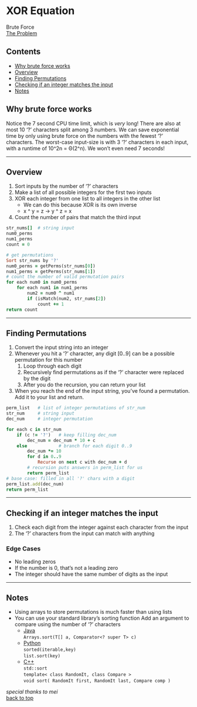 # XOR Equation

Brute Force  
[The Problem](https://open.kattis.com/problems/xorequation)

<!-- omit in toc -->
## Contents

- [Why brute force works](#why-brute-force-works)
- [Overview](#overview)
- [Finding Permutations](#finding-permutations)
- [Checking if an integer matches the input](#checking-if-an-integer-matches-the-input)
- [Notes](#notes)

## Why brute force works

Notice the 7 second CPU time limit, which is _very_ long! There are also at most 10 ‘?’ characters split among 3 numbers. We can save exponential time by only using brute force on the numbers with the fewest ‘?’ characters.
The worst-case input-size is with 3 ‘?’ characters in each input, with a runtime of 10^2n = Θ(2^n). We won’t even need 7 seconds!

---

## Overview

1. Sort inputs by the number of ‘?’ characters
2. Make a list of all possible integers for the first two inputs
3. XOR each integer from one list to all integers in the other list
   - We can do this because XOR is its own inverse
   - x ^ y = z -> y ^ z = x
4. Count the number of pairs that match the third input

```ruby
str_nums[]  # string input
num0_perms
num1_perms
count = 0

# get permutations
Sort str_nums by '?'
num0_perms = getPerms(str_nums[0])
num1_perms = getPerms(str_nums[1])
# count the number of valid permutation pairs
for each num0 in num0_perms
    for each num1 in num1_perms
        num2 = num0 ^ num1
        if (isMatch(num2, str_nums[2])
            count += 1
return count
```

---

## Finding Permutations

1. Convert the input string into an integer
2. Whenever you hit a ‘?’ character, any digit [0..9] can be a possible permutation for this number
   1. Loop through each digit
   2. Recursively find permutations as if the ‘?’ character were replaced by the digit
   3. After you do the recursion, you can return your list
3. When you reach the end of the input string, you’ve found a permutation. Add it to your list and return.

```ruby
perm_list   # list of integer permutations of str_num
str_num     # string input
dec_num     # integer permutation

for each c in str_num
    if (c != '?')   # keep filling dec_num
        dec_num = dec_num * 10 + c
    else            # branch for each digit 0..9
        dec_num *= 10
        for d in 0..9
            Recurse on next c with dec_num + d
        # recursion puts answers in perm_list for us
        return perm_list
# base case: filled in all '?' chars with a digit
perm_list.add(dec_num)
return perm_list
```

---

## Checking if an integer matches the input

1. Check each digit from the integer against each character from the input
2. The ‘?’ characters from the input can match with anything

<!-- omit in toc -->
### Edge Cases

- No leading zeros
- If the number is 0, that’s not a leading zero
- The integer should have the same number of digits as the input

---

## Notes

- Using arrays to store permutations is much faster than using lists
- You can use your standard library’s sorting function
  Add an argument to compare using the number of ‘?’ characters
  - [Java](https://docs.oracle.com/en/java/javase/12/docs/api/java.base/java/util/Arrays.html#sort%28T%5B%5D,java.util.Comparator%29)  
    `Arrays.sort(T[] a, Comparator<? super T> c)`
  - [Python](https://docs.python.org/3/howto/sorting.html#key-functions)  
    `sorted(iterable,key)`  
    `list.sort(key)`
  - [C++](https://devdocs.io/cpp/algorithm/sort)  
    `std::sort`  
    `template< class RandomIt, class Compare >`  
    `void sort( RandomIt first, RandomIt last, Compare comp )`

_special thanks to mei_  
[back to top](#xor-equation)
